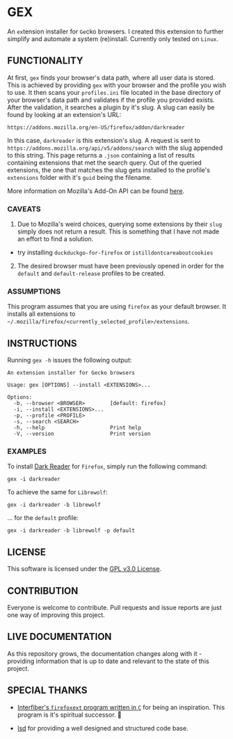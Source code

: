 # GEX

An `ex`tension installer for `Ge`cko browsers. I created this extension to further simplify and
automate a system (re)install. Currently only tested on `Linux`.

## FUNCTIONALITY

At first, `gex` finds your browser's data path, where all user data is stored. This is achieved by
providing `gex` with your browser and the profile you wish to use. It then scans your `profiles.ini`
file located in the base directory of your browser's data path and validates if the profile you
provided exists. After the validation, it searches a plugin by it's slug. A slug can easily be found
by looking at an extension's URL:

```
https://addons.mozilla.org/en-US/firefox/addon/darkreader
```

In this case, `darkreader` is this extension's slug. A request is sent to
`https://addons.mozilla.org/api/v5/addons/search` with the slug appended to this string. This page
returns a `.json` containing a list of results containing extensions that met the search query. Out
of the queried extensions, the one that matches the slug gets installed to the profile's
`extensions` folder with it's `guid` being the filename.

More information on Mozilla's Add-On API can be found
[here](https://addons-server.readthedocs.io/en/latest/topics/api/addons.html).

### CAVEATS

1. Due to Mozilla's weird choices, querying some extensions by their `slug` simply does not return
   a result. This is something that I have not made an effort to find a solution.

- try installing `duckduckgo-for-firefox` or `istilldontcareaboutcookies`

2. The desired browser must have been previously opened in order for the `default` and
   `default-release` profiles to be created.

### ASSUMPTIONS

This program assumes that you are using `firefox` as your default browser. It installs all
extensions to `~/.mozilla/firefox/<currently_selected_profile>/extensions`.

## INSTRUCTIONS

Running `gex -h` issues the following output:

```
An extension installer for Gecko browsers

Usage: gex [OPTIONS] --install <EXTENSIONS>...

Options:
  -b, --browser <BROWSER>        [default: firefox]
  -i, --install <EXTENSIONS>...
  -p, --profile <PROFILE>
  -s, --search <SEARCH>
  -h, --help                     Print help
  -V, --version                  Print version
```

### EXAMPLES

To install [Dark Reader](https://addons.mozilla.org/en-US/firefox/addon/darkreader) for `Firefox`,
simply run the following command:

```
gex -i darkreader
```

To achieve the same for `Librewolf`:

```
gex -i darkreader -b librewolf
```

... for the `default` profile:

```
gex -i darkreader -b librewolf -p default
```

## LICENSE

This software is licensed under the [GPL v3.0 License](https://www.gnu.org/licenses/gpl-3.0.en.html).

## CONTRIBUTION

Everyone is welcome to contribute. Pull requests and issue reports are just one way of improving
this project.

## LIVE DOCUMENTATION

As this repository grows, the documentation changes along with it - providing information that is up
to date and relevant to the state of this project.

## SPECIAL THANKS

- [Interfiber's `firefoxext` program written in `C`](https://github.com/Interfiber/firefoxext)
  for being an inspiration. This program is it's spiritual successor. 🙂

- [lsd](https://github.com/lsd-rs/lsd) for providing a well designed and structured code base.
